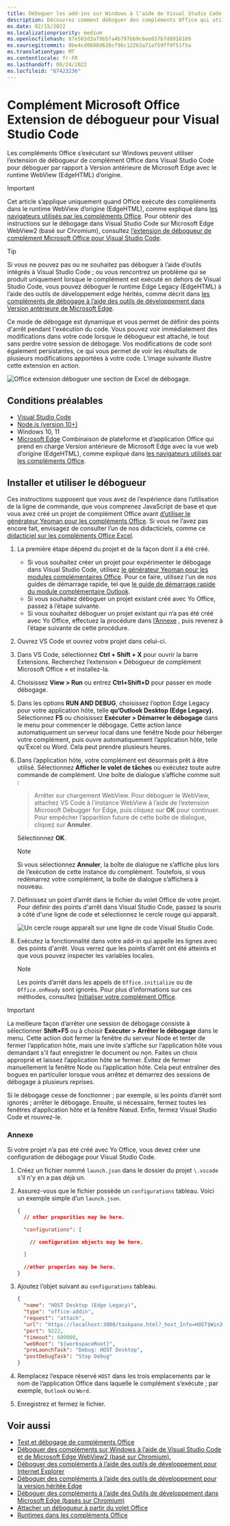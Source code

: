 ```yaml
---
title: Déboguer les add-ins sur Windows à l'aide de Visual Studio Code et du WebView hérité de Microsoft Edge (EdgeHTML)
description: Découvrez comment déboguer des compléments Office qui utilisent Version antérieure de Microsoft Edge WebView (EdgeHTML) à l’aide de l’extension de débogueur de complément Office dans VS Code.
ms.date: 02/15/2022
ms.localizationpriority: medium
ms.openlocfilehash: 87e503d3a79b5fa4b797bb9c6ee657b7d8916109
ms.sourcegitcommit: 0be4cd0680d638cf96c12263a71af59ff9f51f5a
ms.translationtype: MT
ms.contentlocale: fr-FR
ms.lasthandoff: 08/24/2022
ms.locfileid: "67423236"
---
```

# <a name="microsoft-office-add-in-debugger-extension-for-visual-studio-code"></a>Complément Microsoft Office Extension de débogueur pour Visual Studio Code

Les compléments Office s’exécutant sur Windows peuvent utiliser l’extension de débogueur de complément Office dans Visual Studio Code pour déboguer par rapport à Version antérieure de Microsoft Edge avec le runtime WebView (EdgeHTML) d’origine. 

> [!IMPORTANT]
> Cet article s’applique uniquement quand Office exécute des compléments dans le runtime WebView d’origine (EdgeHTML), comme expliqué dans [les navigateurs utilisés par les compléments Office](../concepts/browsers-used-by-office-web-add-ins.md). Pour obtenir des instructions sur le débogage dans Visual Studio Code sur Microsoft Edge WebView2 (basé sur Chromium), consultez [l’extension de débogueur de complément Microsoft Office pour Visual Studio Code](debug-desktop-using-edge-chromium.md).

> [!TIP]
> Si vous ne pouvez pas ou ne souhaitez pas déboguer à l’aide d’outils intégrés à Visual Studio Code ; ou vous rencontrez un problème qui se produit uniquement lorsque le complément est exécuté en dehors de Visual Studio Code, vous pouvez déboguer le runtime Edge Legacy (EdgeHTML) à l’aide des outils de développement edge hérités, comme décrit dans [les compléments de débogage à l’aide des outils de développement dans Version antérieure de Microsoft Edge](debug-add-ins-using-devtools-edge-legacy.md).

Ce mode de débogage est dynamique et vous permet de définir des points d'arrêt pendant l'exécution du code. Vous pouvez voir immédiatement des modifications dans votre code lorsque le débogueur est attaché, le tout sans perdre votre session de débogage. Vos modifications de code sont également persistantes, ce qui vous permet de voir les résultats de plusieurs modifications apportées à votre code. L’image suivante illustre cette extension en action.

![Office extension déboguer une section de Excel de débogage.](../images/vs-debugger-extension-for-office-addins.jpg)

## <a name="prerequisites"></a>Conditions préalables

- [Visual Studio Code](https://code.visualstudio.com/)
- [Node.js (version 10+)](https://nodejs.org/)
- Windows 10, 11
- [Microsoft Edge](https://www.microsoft.com/edge) Combinaison de plateforme et d’application Office qui prend en charge Version antérieure de Microsoft Edge avec la vue web d’origine (EdgeHTML), comme expliqué dans [les navigateurs utilisés par les compléments Office](../concepts/browsers-used-by-office-web-add-ins.md).

## <a name="install-and-use-the-debugger"></a>Installer et utiliser le débogueur

Ces instructions supposent que vous avez de l’expérience dans l’utilisation de la ligne de commande, que vous comprenez JavaScript de base et que vous avez créé un projet de complément Office avant [d’utiliser le générateur Yeoman pour les compléments Office](../develop/yeoman-generator-overview.md). Si vous ne l’avez pas encore fait, envisagez de consulter l’un de nos didacticiels, comme ce [didacticiel sur les compléments Office Excel](../tutorials/excel-tutorial.md).

1. La première étape dépend du projet et de la façon dont il a été créé.

   - Si vous souhaitez créer un projet pour expérimenter le débogage dans Visual Studio Code, utilisez [le générateur Yeoman pour les modules complémentaires Office](../develop/yeoman-generator-overview.md). Pour ce faire, utilisez l'un de nos guides de démarrage rapide, tel que [le guide de démarrage rapide du module complémentaire Outlook](../quickstarts/outlook-quickstart.md). 
   - Si vous souhaitez déboguer un projet existant créé avec Yo Office, passez à l’étape suivante.
   - Si vous souhaitez déboguer un projet existant qui n’a pas été créé avec Yo Office, effectuez la procédure dans [l’Annexe](#appendix) , puis revenez à l’étape suivante de cette procédure.


1. Ouvrez VS Code et ouvrez votre projet dans celui-ci. 

1. Dans VS Code, sélectionnez **Ctrl + Shift + X** pour ouvrir la barre Extensions. Recherchez l’extension « Débogueur de complément Microsoft Office » et installez-la.

1. Choisissez **View > Run** ou entrez **Ctrl+Shift+D** pour passer en mode débogage.

1. Dans les options **RUN AND DEBUG**, choisissez l’option Edge Legacy pour votre application hôte, telle **qu’Outlook Desktop (Edge Legacy).** Sélectionnez **F5** ou choisissez **Exécuter > Démarrer le débogage** dans le menu pour commencer le débogage. Cette action lance automatiquement un serveur local dans une fenêtre Node pour héberger votre complément, puis ouvre automatiquement l’application hôte, telle qu’Excel ou Word. Cela peut prendre plusieurs heures.

1. Dans l’application hôte, votre complément est désormais prêt à être utilisé. Sélectionnez **Afficher le volet de tâches** ou exécutez toute autre commande de complément. Une boîte de dialogue s’affiche comme suit :

   > Arrêter sur chargement WebView.
   > Pour déboguer le WebView, attachez VS Code à l’instance WebView à l’aide de l’extension Microsoft Debugger for Edge, puis cliquez sur **OK** pour continuer. Pour empêcher l’apparition future de cette boîte de dialogue, cliquez sur **Annuler**.

   Sélectionnez **OK**.

   > [!NOTE]
   > Si vous sélectionnez **Annuler**, la boîte de dialogue ne s’affiche plus lors de l’exécution de cette instance du complément. Toutefois, si vous redémarrez votre complément, la boîte de dialogue s’affichera à nouveau.

1. Définissez un point d’arrêt dans le fichier du volet Office de votre projet. Pour définir des points d'arrêt dans Visual Studio Code, passez la souris à côté d'une ligne de code et sélectionnez le cercle rouge qui apparaît.

    ![Un cercle rouge apparaît sur une ligne de code Visual Studio Code.](../images/set-breakpoint.jpg)

1. Exécutez la fonctionnalité dans votre add-in qui appelle les lignes avec des points d'arrêt. Vous verrez que les points d’arrêt ont été atteints et que vous pouvez inspecter les variables locales.

   > [!NOTE]
   > Les points d’arrêt dans les appels de `Office.initialize` ou de `Office.onReady` sont ignorés. Pour plus d’informations sur ces méthodes, consultez [Initialiser votre complément Office](../develop/initialize-add-in.md).

> [!IMPORTANT]
> La meilleure façon d’arrêter une session de débogage consiste à sélectionner **Shift+F5** ou à choisir **Exécuter > Arrêter le débogage** dans le menu. Cette action doit fermer la fenêtre du serveur Node et tenter de fermer l’application hôte, mais une invite s’affiche sur l’application hôte vous demandant s’il faut enregistrer le document ou non. Faites un choix approprié et laissez l’application hôte se fermer. Évitez de fermer manuellement la fenêtre Node ou l’application hôte. Cela peut entraîner des bogues en particulier lorsque vous arrêtez et démarrez des sessions de débogage à plusieurs reprises.
>
> Si le débogage cesse de fonctionner ; par exemple, si les points d’arrêt sont ignorés ; arrêter le débogage. Ensuite, si nécessaire, fermez toutes les fenêtres d’application hôte et la fenêtre Nœud. Enfin, fermez Visual Studio Code et rouvrez-le.

### <a name="appendix"></a>Annexe

Si votre projet n’a pas été créé avec Yo Office, vous devez créer une configuration de débogage pour Visual Studio Code. 

1. Créez un fichier nommé `launch.json` dans le dossier du projet `\.vscode` s'il n'y en a pas déjà un. 
1. Assurez-vous que le fichier possède un `configurations` tableau. Voici un exemple simple d’un `launch.json`.

    ```json
    {
      // other properities may be here.

      "configurations": [

        // configuration objects may be here.

      ]

      //other properies may be here.
    }
    ```

1. Ajoutez l’objet suivant au `configurations` tableau.

    ```json
    {
      "name": "HOST Desktop (Edge Legacy)",
      "type": "office-addin",
      "request": "attach",
      "url": "https://localhost:3000/taskpane.html?_host_Info=HOST$Win32$16.01$en-US$$$$0",
      "port": 9222,
      "timeout": 600000,
      "webRoot": "${workspaceRoot}",
      "preLaunchTask": "Debug: HOST Desktop",
      "postDebugTask": "Stop Debug"
    }
    ```

1. Remplacez l’espace réservé `HOST` dans les trois emplacements par le nom de l’application Office dans laquelle le complément s’exécute ; par exemple, `Outlook` ou `Word`.
1. Enregistrez et fermez le fichier.

## <a name="see-also"></a>Voir aussi

- [Test et débogage de compléments Office](test-debug-office-add-ins.md)
- [Déboguer des compléments sur Windows à l’aide de Visual Studio Code et de Microsoft Edge WebView2 (basé sur Chromium).](debug-desktop-using-edge-chromium.md)
- [Déboguer des compléments à l’aide des outils de développement pour Internet Explorer](debug-add-ins-using-f12-tools-ie.md)
- [Déboguer des compléments à l’aide des outils de développement pour la version héritée Edge](debug-add-ins-using-devtools-edge-legacy.md)
- [Déboguer des compléments à l’aide des Outils de développement dans Microsoft Edge (basés sur Chromium)](debug-add-ins-using-devtools-edge-chromium.md)
- [Attacher un débogueur à partir du volet Office](attach-debugger-from-task-pane.md)
- [Runtimes dans les compléments Office](runtimes.md)